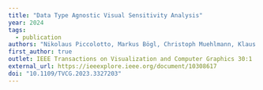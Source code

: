 ```yaml
---
title: "Data Type Agnostic Visual Sensitivity Analysis"
year: 2024
tags:
  - publication
authors: "Nikolaus Piccolotto, Markus Bögl, Christoph Muehlmann, Klaus Nordhausen, Peter Filzmoser, Johanna Schmidt, Silvia Miksch"
first_author: true
outlet: IEEE Transactions on Visualization and Computer Graphics 30:1
external_url: https://ieeexplore.ieee.org/document/10308617
doi: "10.1109/TVCG.2023.3327203"
---
```

